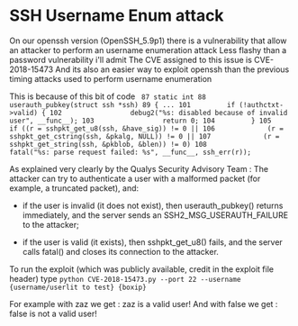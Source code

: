 # SSH Username Enum attack

On our openssh version (OpenSSH_5.9p1) there is a vulnerability that allow an attacker to perform an username enumeration attack
Less flashy than a password vulnerability i'll admit
The CVE assigned to this issue is CVE-2018-15473
And its also an easier way to exploit openssh than the previous timing attacks used to perform username enumeration

This is because of this bit of code ```
  87 static int
  88 userauth_pubkey(struct ssh *ssh)
  89 {
 ...
 101         if (!authctxt->valid) {
 102                 debug2("%s: disabled because of invalid user", __func__);
 103                 return 0;
 104         }
 105         if ((r = sshpkt_get_u8(ssh, &have_sig)) != 0 ||
 106             (r = sshpkt_get_cstring(ssh, &pkalg, NULL)) != 0 ||
 107             (r = sshpkt_get_string(ssh, &pkblob, &blen)) != 0)
 108                 fatal("%s: parse request failed: %s", __func__, ssh_err(r));```

As explained very clearly by the Qualys Security Advisory Team :
 The attacker can try to authenticate a user with a malformed packet (for
example, a truncated packet), and:

- if the user is invalid (it does not exist), then userauth_pubkey()
  returns immediately, and the server sends an SSH2_MSG_USERAUTH_FAILURE
  to the attacker;

- if the user is valid (it exists), then sshpkt_get_u8() fails, and the
  server calls fatal() and closes its connection to the attacker.


To run the exploit (which was publicly available, credit in the exploit file header)
type `python CVE-2018-15473.py --port 22 --username {username/userlit to test} {boxip}`

For example with zaz we get : zaz is a valid user!
And with false we get : false is not a valid user!
